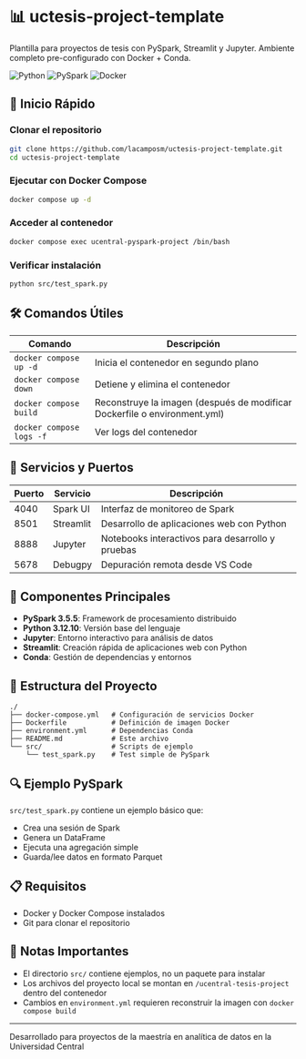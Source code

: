 # 📊 uctesis-project-template

Plantilla para proyectos de tesis con PySpark, Streamlit y Jupyter. Ambiente completo pre-configurado con Docker + Conda.

![Python](https://img.shields.io/badge/Python-3.12.10-blue)
![PySpark](https://img.shields.io/badge/PySpark-3.5.5-orange)
![Docker](https://img.shields.io/badge/Docker-Compose-blue)

## 🚀 Inicio Rápido

### Clonar el repositorio

```bash
git clone https://github.com/lacamposm/uctesis-project-template.git
cd uctesis-project-template
```

### Ejecutar con Docker Compose

```bash
docker compose up -d
```

### Acceder al contenedor

```bash
docker compose exec ucentral-pyspark-project /bin/bash
```

### Verificar instalación

```bash
python src/test_spark.py
```

## 🛠️ Comandos Útiles

| Comando | Descripción |
|---------|-------------|
| `docker compose up -d` | Inicia el contenedor en segundo plano |
| `docker compose down` | Detiene y elimina el contenedor |
| `docker compose build` | Reconstruye la imagen (después de modificar Dockerfile o environment.yml) |
| `docker compose logs -f` | Ver logs del contenedor |

## 🔌 Servicios y Puertos

| Puerto | Servicio | Descripción |
|--------|----------|-------------|
| 4040 | Spark UI | Interfaz de monitoreo de Spark |
| 8501 | Streamlit | Desarrollo de aplicaciones web con Python |
| 8888 | Jupyter | Notebooks interactivos para desarrollo y pruebas |
| 5678 | Debugpy | Depuración remota desde VS Code |

## 🧩 Componentes Principales

- **PySpark 3.5.5**: Framework de procesamiento distribuido
- **Python 3.12.10**: Versión base del lenguaje
- **Jupyter**: Entorno interactivo para análisis de datos
- **Streamlit**: Creación rápida de aplicaciones web con Python
- **Conda**: Gestión de dependencias y entornos

## 📁 Estructura del Proyecto

```
./
├── docker-compose.yml   # Configuración de servicios Docker
├── Dockerfile           # Definición de imagen Docker
├── environment.yml      # Dependencias Conda
├── README.md            # Este archivo
└── src/                 # Scripts de ejemplo
    └── test_spark.py    # Test simple de PySpark
```

## 🔍 Ejemplo PySpark

`src/test_spark.py` contiene un ejemplo básico que:
- Crea una sesión de Spark
- Genera un DataFrame
- Ejecuta una agregación simple
- Guarda/lee datos en formato Parquet

## 📋 Requisitos

- Docker y Docker Compose instalados
- Git para clonar el repositorio

## 📝 Notas Importantes

- El directorio `src/` contiene ejemplos, no un paquete para instalar
- Los archivos del proyecto local se montan en `/ucentral-tesis-project` dentro del contenedor
- Cambios en `environment.yml` requieren reconstruir la imagen con `docker compose build`

---

Desarrollado para proyectos de la maestría en analítica de datos en la Universidad Central